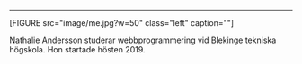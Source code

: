
-------
[FIGURE src="image/me.jpg?w=50" class="left" caption=""]

Nathalie Andersson studerar webbprogrammering vid Blekinge tekniska högskola. Hon startade hösten 2019.
